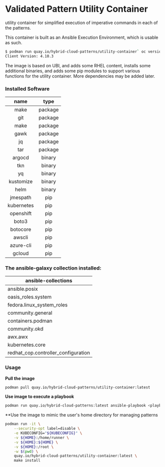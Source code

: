 # Validated Pattern Utility Container 

utility container for simplified execution of imperative commands in each of the patterns.

This container is built as an Ansible Execution Environment, which is usable as such.

```bash
$ podman run quay.io/hybrid-cloud-patterns/utility-container` oc version 
Client Version: 4.10.3
```

The image is based on UBI, and adds some RHEL content, installs some additional binaries, and adds some pip modules to support various functions for the utility container. More dependencies may be added later.

### Installed Software

|    name     |  type   |
|:-----------:|:-------:|
|    make     | package |
|    git      | package |
|    make     | package |
|    gawk     | package |
|     jq      | package |
|    tar      | package |
|   argocd    | binary  |
|    tkn      | binary  |
|     yq      | binary  |
|  kustomize  | binary  |
|    helm     | binary  |
| jmespath    |   pip   |
| kubernetes  |   pip   |
|  openshift  |   pip   |
|    boto3    |   pip   |
|  botocore   |   pip   |
|   awscli    |   pip   |
|  azure-cli  |   pip   |
|   gcloud    |   pip   |


### The ansible-galaxy collection installed:
| ansible-collections |
| ------------------- |
| ansible.posix |
| oasis_roles.system |
| fedora.linux_system_roles |
| community.general |
| containers.podman |
| community.okd |
| awx.awx |
| kubernetes.core |
| redhat_cop.controller_configuration |

### Usage
**Pull the image**
```bash
podman pull quay.io/hybrid-cloud-patterns/utility-container:latest
```

**Use image to execute a playbook**
```bash
podman run quay.io/hybrid-cloud-patterns:latest ansible-playbook <playbook>.yml 
```

**Use the image to mimic the user's home directory for managing patterns
```bash
podman run -it \
    --security-opt label=disable \
    -e KUBECONFIG="${KUBECONFIG}" \
    -v ${HOME}:/home/runner \
    -v ${HOME}:${HOME} \
    -v ${HOME}:/root \
    -w $(pwd) \
    quay.io/hybrid-cloud-patterns/utility-container:latest \
    make install
```
